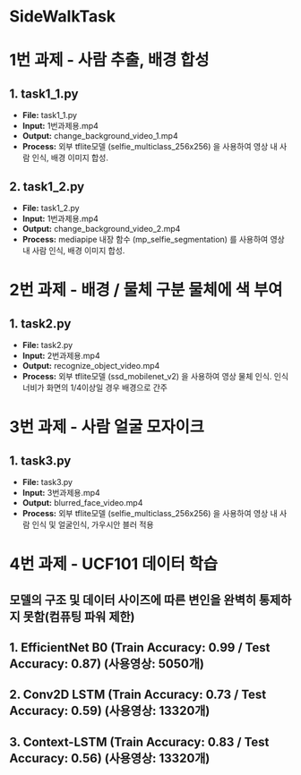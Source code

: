 # SideWalkTask

# 1번 과제 - 사람 추출, 배경 합성

## 1. task1_1.py
- **File:** task1_1.py
- **Input:** 1번과제용.mp4
- **Output:** change_background_video_1.mp4
- **Process:** 외부 tflite모델 (selfie_multiclass_256x256) 을 사용하여 영상 내 사람 인식, 배경 이미지 합성.

## 2. task1_2.py
- **File:** task1_2.py
- **Input:** 1번과제용.mp4
- **Output:** change_background_video_2.mp4
- **Process:** mediapipe 내장 함수 (mp_selfie_segmentation) 를 사용하여 영상 내 사람 인식, 배경 이미지 합성.


# 2번 과제 - 배경 / 물체 구분 물체에 색 부여

## 1. task2.py
- **File:** task2.py
- **Input:** 2번과제용.mp4
- **Output:** recognize_object_video.mp4
- **Process:** 외부 tflite모델 (ssd_mobilenet_v2) 을 사용하여 영상 물체 인식. 인식 너비가 화면의 1/4이상일 경우 배경으로 간주


# 3번 과제 - 사람 얼굴 모자이크

## 1. task3.py
- **File:** task3.py
- **Input:** 3번과제용.mp4
- **Output:** blurred_face_video.mp4
- **Process:** 외부 tflite모델 (selfie_multiclass_256x256) 을 사용하여 영상 내 사람 인식 및 얼굴인식, 가우시안 블러 적용


# 4번 과제 - UCF101 데이터 학습
## 모델의 구조 및 데이터 사이즈에 따른 변인을 완벽히 통제하지 못함(컴퓨팅 파워 제한)

## 1. EfficientNet B0 (Train Accuracy: 0.99 / Test Accuracy: 0.87) (사용영상: 5050개)
## 2. Conv2D LSTM (Train Accuracy: 0.73 / Test Accuracy: 0.59) (사용영상: 13320개)
## 3. Context-LSTM (Train Accuracy: 0.83 / Test Accuracy: 0.56) (사용영상: 13320개)
